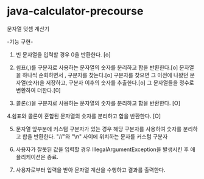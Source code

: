 # java-calculator-precourse
 문자열 덧셈 계산기

-기능 구현-

1. 빈 문자열을 입력할 경우 0을 반환한다. [o]

2. 쉼표(,)를 구분자로 사용하는 문자열의 숫자를 분리하고 합을 반환한다.[o]
    문자열을 하나씩 순회하면서 , 구분자를 찾는다.[o]
    구분자를 찾으면 그 이전에 나왔던 문자열(숫자)을 저장하고, 구분자 이후의 숫자를 추출한다.[o]
    그 문자열들을 정수로 변환하여 더한다.[0]

3. 콜론(:)을 구분자로 사용하는 문자열의 숫자를 분리하고 합을 반환한다. [O]

4.쉼표와 콜론이 혼합된 문자열의 숫자를 분리하고 합을 반환한다. [O]

5. 문자열 앞부분에 커스텀 구분자가 있는 경우 해당 구분자를 사용하여 숫자를 분리하고 합을 반환한다. "//"와 "\n" 사이에 위치하는 문자를 커스텀 구분자

6. 사용자가 잘못된 값을 입력할 경우 IllegalArgumentException을 발생시킨 후 애플리케이션은 종료.

7. 사용자로부터 입력을 받아 문자열 계산을 수행하고 결과를 출력한다.
